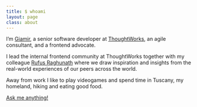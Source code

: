 ```yaml
---
title: $ whoami
layout: page
class: about
---
```


I’m [Giamir](/quirky-name), a senior software developer at [ThoughtWorks](https://www.thoughtworks.com), an agile consultant, and a frontend advocate. 

I lead the internal frontend community at ThoughtWorks together with my colleague [Rufus Raghunath](https://rufusraghunath.com/) where we draw inspiration and insights from the real-world experiences of our peers across the world.

Away from work I like to play videogames and spend time in Tuscany, my homeland, hiking and eating good food.

[Ask me anything!](mailto:hello@giamir.com?Subject=Hello%20Giamir)
